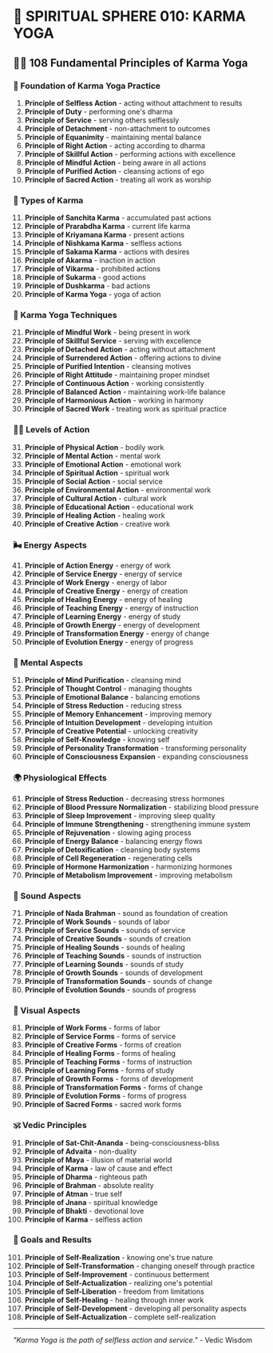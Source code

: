 # 🌟 SPIRITUAL SPHERE 010: KARMA YOGA

## 🧘‍♀️ 108 Fundamental Principles of Karma Yoga

### 🌌 Foundation of Karma Yoga Practice

1. **Principle of Selfless Action** - acting without attachment to results
2. **Principle of Duty** - performing one's dharma
3. **Principle of Service** - serving others selflessly
4. **Principle of Detachment** - non-attachment to outcomes
5. **Principle of Equanimity** - maintaining mental balance
6. **Principle of Right Action** - acting according to dharma
7. **Principle of Skillful Action** - performing actions with excellence
8. **Principle of Mindful Action** - being aware in all actions
9. **Principle of Purified Action** - cleansing actions of ego
10. **Principle of Sacred Action** - treating all work as worship

### 🎯 Types of Karma

11. **Principle of Sanchita Karma** - accumulated past actions
12. **Principle of Prarabdha Karma** - current life karma
13. **Principle of Kriyamana Karma** - present actions
14. **Principle of Nishkama Karma** - selfless actions
15. **Principle of Sakama Karma** - actions with desires
16. **Principle of Akarma** - inaction in action
17. **Principle of Vikarma** - prohibited actions
18. **Principle of Sukarma** - good actions
19. **Principle of Dushkarma** - bad actions
20. **Principle of Karma Yoga** - yoga of action

### 🌟 Karma Yoga Techniques

21. **Principle of Mindful Work** - being present in work
22. **Principle of Skillful Service** - serving with excellence
23. **Principle of Detached Action** - acting without attachment
24. **Principle of Surrendered Action** - offering actions to divine
25. **Principle of Purified Intention** - cleansing motives
26. **Principle of Right Attitude** - maintaining proper mindset
27. **Principle of Continuous Action** - working consistently
28. **Principle of Balanced Action** - maintaining work-life balance
29. **Principle of Harmonious Action** - working in harmony
30. **Principle of Sacred Work** - treating work as spiritual practice

### 🧘‍♀️ Levels of Action

31. **Principle of Physical Action** - bodily work
32. **Principle of Mental Action** - mental work
33. **Principle of Emotional Action** - emotional work
34. **Principle of Spiritual Action** - spiritual work
35. **Principle of Social Action** - social service
36. **Principle of Environmental Action** - environmental work
37. **Principle of Cultural Action** - cultural work
38. **Principle of Educational Action** - educational work
39. **Principle of Healing Action** - healing work
40. **Principle of Creative Action** - creative work

### 🌬️ Energy Aspects

41. **Principle of Action Energy** - energy of work
42. **Principle of Service Energy** - energy of service
43. **Principle of Work Energy** - energy of labor
44. **Principle of Creative Energy** - energy of creation
45. **Principle of Healing Energy** - energy of healing
46. **Principle of Teaching Energy** - energy of instruction
47. **Principle of Learning Energy** - energy of study
48. **Principle of Growth Energy** - energy of development
49. **Principle of Transformation Energy** - energy of change
50. **Principle of Evolution Energy** - energy of progress

### 🧠 Mental Aspects

51. **Principle of Mind Purification** - cleansing mind
52. **Principle of Thought Control** - managing thoughts
53. **Principle of Emotional Balance** - balancing emotions
54. **Principle of Stress Reduction** - reducing stress
55. **Principle of Memory Enhancement** - improving memory
56. **Principle of Intuition Development** - developing intuition
57. **Principle of Creative Potential** - unlocking creativity
58. **Principle of Self-Knowledge** - knowing self
59. **Principle of Personality Transformation** - transforming personality
60. **Principle of Consciousness Expansion** - expanding consciousness

### 🌍 Physiological Effects

61. **Principle of Stress Reduction** - decreasing stress hormones
62. **Principle of Blood Pressure Normalization** - stabilizing blood pressure
63. **Principle of Sleep Improvement** - improving sleep quality
64. **Principle of Immune Strengthening** - strengthening immune system
65. **Principle of Rejuvenation** - slowing aging process
66. **Principle of Energy Balance** - balancing energy flows
67. **Principle of Detoxification** - cleansing body systems
68. **Principle of Cell Regeneration** - regenerating cells
69. **Principle of Hormone Harmonization** - harmonizing hormones
70. **Principle of Metabolism Improvement** - improving metabolism

### 🎵 Sound Aspects

71. **Principle of Nada Brahman** - sound as foundation of creation
72. **Principle of Work Sounds** - sounds of labor
73. **Principle of Service Sounds** - sounds of service
74. **Principle of Creative Sounds** - sounds of creation
75. **Principle of Healing Sounds** - sounds of healing
76. **Principle of Teaching Sounds** - sounds of instruction
77. **Principle of Learning Sounds** - sounds of study
78. **Principle of Growth Sounds** - sounds of development
79. **Principle of Transformation Sounds** - sounds of change
80. **Principle of Evolution Sounds** - sounds of progress

### 🌈 Visual Aspects

81. **Principle of Work Forms** - forms of labor
82. **Principle of Service Forms** - forms of service
83. **Principle of Creative Forms** - forms of creation
84. **Principle of Healing Forms** - forms of healing
85. **Principle of Teaching Forms** - forms of instruction
86. **Principle of Learning Forms** - forms of study
87. **Principle of Growth Forms** - forms of development
88. **Principle of Transformation Forms** - forms of change
89. **Principle of Evolution Forms** - forms of progress
90. **Principle of Sacred Forms** - sacred work forms

### 🕉️ Vedic Principles

91. **Principle of Sat-Chit-Ananda** - being-consciousness-bliss
92. **Principle of Advaita** - non-duality
93. **Principle of Maya** - illusion of material world
94. **Principle of Karma** - law of cause and effect
95. **Principle of Dharma** - righteous path
96. **Principle of Brahman** - absolute reality
97. **Principle of Atman** - true self
98. **Principle of Jnana** - spiritual knowledge
99. **Principle of Bhakti** - devotional love
100. **Principle of Karma** - selfless action

### 🚀 Goals and Results

101. **Principle of Self-Realization** - knowing one's true nature
102. **Principle of Self-Transformation** - changing oneself through practice
103. **Principle of Self-Improvement** - continuous betterment
104. **Principle of Self-Actualization** - realizing one's potential
105. **Principle of Self-Liberation** - freedom from limitations
106. **Principle of Self-Healing** - healing through inner work
107. **Principle of Self-Development** - developing all personality aspects
108. **Principle of Self-Actualization** - complete self-realization

---

*"Karma Yoga is the path of selfless action and service."* - Vedic Wisdom
